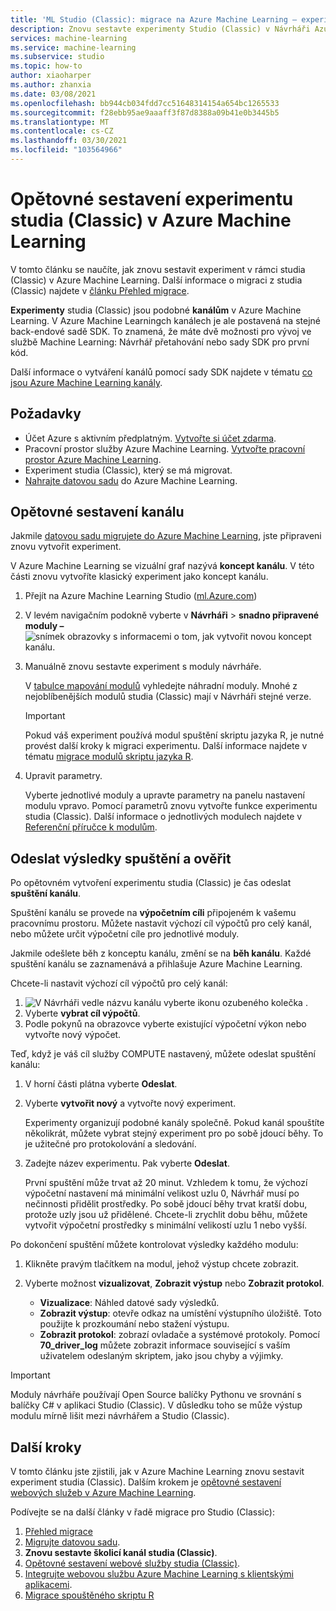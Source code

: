 ```yaml
---
title: 'ML Studio (Classic): migrace na Azure Machine Learning – experiment pro opětovné sestavení'
description: Znovu sestavte experimenty Studio (Classic) v Návrháři Azure Machine Learning.
services: machine-learning
ms.service: machine-learning
ms.subservice: studio
ms.topic: how-to
author: xiaoharper
ms.author: zhanxia
ms.date: 03/08/2021
ms.openlocfilehash: bb944cb034fdd7cc51648314154a654bc1265533
ms.sourcegitcommit: f28ebb95ae9aaaff3f87d8388a09b41e0b3445b5
ms.translationtype: MT
ms.contentlocale: cs-CZ
ms.lasthandoff: 03/30/2021
ms.locfileid: "103564966"
---
```

# <a name="rebuild-a-studio-classic-experiment-in-azure-machine-learning"></a>Opětovné sestavení experimentu studia (Classic) v Azure Machine Learning

V tomto článku se naučíte, jak znovu sestavit experiment v rámci studia (Classic) v Azure Machine Learning. Další informace o migraci z studia (Classic) najdete v [článku Přehled migrace](migrate-overview.md).

**Experimenty** studia (Classic) jsou podobné **kanálům** v Azure Machine Learning. V Azure Machine Learningch kanálech je ale postavená na stejné back-endové sadě SDK. To znamená, že máte dvě možnosti pro vývoj ve službě Machine Learning: Návrhář přetahování nebo sady SDK pro první kód.

Další informace o vytváření kanálů pomocí sady SDK najdete v tématu [co jsou Azure Machine Learning kanály](../concept-ml-pipelines.md#building-pipelines-with-the-python-sdk).


## <a name="prerequisites"></a>Požadavky

- Účet Azure s aktivním předplatným. [Vytvořte si účet zdarma](https://azure.microsoft.com/free/?WT.mc_id=A261C142F).
- Pracovní prostor služby Azure Machine Learning. [Vytvořte pracovní prostor Azure Machine Learning](../how-to-manage-workspace.md#create-a-workspace).
- Experiment studia (Classic), který se má migrovat.
- [Nahrajte datovou sadu](migrate-register-dataset.md) do Azure Machine Learning.

## <a name="rebuild-the-pipeline"></a>Opětovné sestavení kanálu

Jakmile [datovou sadu migrujete do Azure Machine Learning](migrate-register-dataset.md), jste připraveni znovu vytvořit experiment.

V Azure Machine Learning se vizuální graf nazývá **koncept kanálu**. V této části znovu vytvoříte klasický experiment jako koncept kanálu.

1. Přejít na Azure Machine Learning Studio ([ml.Azure.com](https://ml.azure.com))
1. V levém navigačním podokně vyberte v **Návrháři** > **snadno připravené moduly –** ![ snímek obrazovky s informacemi o tom, jak vytvořit novou koncept kanálu.](../media/tutorial-designer-automobile-price-train-score/launch-designer.png)

1. Manuálně znovu sestavte experiment s moduly návrháře.
    
    V [tabulce mapování modulů](migrate-overview.md#studio-classic-and-designer-module-mapping) vyhledejte náhradní moduly. Mnohé z nejoblíbenějších modulů studia (Classic) mají v Návrháři stejné verze.

    > [!Important]
    > Pokud váš experiment používá modul spuštění skriptu jazyka R, je nutné provést další kroky k migraci experimentu. Další informace najdete v tématu [migrace modulů skriptu jazyka R](migrate-execute-r-script.md).

1. Upravit parametry.
    
    Vyberte jednotlivé moduly a upravte parametry na panelu nastavení modulu vpravo. Pomocí parametrů znovu vytvořte funkce experimentu studia (Classic). Další informace o jednotlivých modulech najdete v [Referenční příručce k modulům](../algorithm-module-reference/module-reference.md).

## <a name="submit-a-run-and-check-results"></a>Odeslat výsledky spuštění a ověřit

Po opětovném vytvoření experimentu studia (Classic) je čas odeslat **spuštění kanálu**.

Spuštění kanálu se provede na **výpočetním cíli** připojeném k vašemu pracovnímu prostoru. Můžete nastavit výchozí cíl výpočtů pro celý kanál, nebo můžete určit výpočetní cíle pro jednotlivé moduly.

Jakmile odešlete běh z konceptu kanálu, změní se na **běh kanálu**. Každé spuštění kanálu se zaznamenává a přihlašuje Azure Machine Learning.

Chcete-li nastavit výchozí cíl výpočtů pro celý kanál:
1.  ![ V Návrháři vedle názvu kanálu vyberte ikonu ozubeného kolečka ](../media/tutorial-designer-automobile-price-train-score/gear-icon.png) .
1. Vyberte **vybrat cíl výpočtů**.
1. Podle pokynů na obrazovce vyberte existující výpočetní výkon nebo vytvořte nový výpočet.

Teď, když je váš cíl služby COMPUTE nastavený, můžete odeslat spuštění kanálu:

1. V horní části plátna vyberte **Odeslat**.
1. Vyberte **vytvořit nový** a vytvořte nový experiment.
    
    Experimenty organizují podobné kanály společně. Pokud kanál spouštíte několikrát, můžete vybrat stejný experiment pro po sobě jdoucí běhy. To je užitečné pro protokolování a sledování.
1. Zadejte název experimentu. Pak vyberte **Odeslat**.

    První spuštění může trvat až 20 minut. Vzhledem k tomu, že výchozí výpočetní nastavení má minimální velikost uzlu 0, Návrhář musí po nečinnosti přidělit prostředky. Po sobě jdoucí běhy trvat kratší dobu, protože uzly jsou už přidělené. Chcete-li zrychlit dobu běhu, můžete vytvořit výpočetní prostředky s minimální velikostí uzlu 1 nebo vyšší.

Po dokončení spuštění můžete kontrolovat výsledky každého modulu:

1. Klikněte pravým tlačítkem na modul, jehož výstup chcete zobrazit.
1. Vyberte možnost **vizualizovat**, **Zobrazit výstup** nebo **Zobrazit protokol**.

    - **Vizualizace**: Náhled datové sady výsledků.
    - **Zobrazit výstup**: otevře odkaz na umístění výstupního úložiště. Toto použijte k prozkoumání nebo stažení výstupu. 
    - **Zobrazit protokol**: zobrazí ovladače a systémové protokoly. Pomocí **70_driver_log** můžete zobrazit informace související s vaším uživatelem odeslaným skriptem, jako jsou chyby a výjimky.

> [!IMPORTANT]
> Moduly návrháře používají Open Source balíčky Pythonu ve srovnání s balíčky C# v aplikaci Studio (Classic). V důsledku toho se může výstup modulu mírně lišit mezi návrhářem a Studio (Classic). 


## <a name="next-steps"></a>Další kroky

V tomto článku jste zjistili, jak v Azure Machine Learning znovu sestavit experiment studia (Classic). Dalším krokem je [opětovné sestavení webových služeb v Azure Machine Learning](migrate-rebuild-web-service.md).


Podívejte se na další články v řadě migrace pro Studio (Classic):

1. [Přehled migrace](migrate-overview.md)
1. [Migrujte datovou sadu](migrate-register-dataset.md).
1. **Znovu sestavte školicí kanál studia (Classic)**.
1. [Opětovné sestavení webové služby studia (Classic)](migrate-rebuild-web-service.md).
1. [Integrujte webovou službu Azure Machine Learning s klientskými aplikacemi](migrate-rebuild-integrate-with-client-app.md).
1. [Migrace spouštěného skriptu R](migrate-execute-r-script.md)
